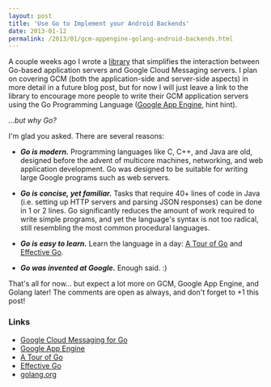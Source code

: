 ```yaml
---
layout: post
title: 'Use Go to Implement your Android Backends'
date: 2013-01-12
permalink: /2013/01/gcm-appengine-golang-android-backends.html
---
```

A couple weeks ago I wrote a <a href="http://github.com/alexjlockwood/gcm">library</a>
that simplifies the interaction between Go-based application servers and Google Cloud
Messaging servers. I plan on covering GCM (both the application-side and server-side
aspects) in more detail in a future blog post, but for now I will just leave a link
to the library to encourage more people to write their GCM application servers using
the Go Programming Language 
(<a href="https://developers.google.com/appengine/docs/go/overview">Google App Engine</a>,
hint hint).

_...but why Go?_

I'm glad you asked. There are several reasons:

<!--more-->

  + <strong><em>Go is modern.</em></strong> Programming languages like C, C++, and Java
    are old, designed before the advent of multicore machines, networking, and web
    application development. Go was designed to be suitable for writing large Google
    programs such as web servers.

  + <strong><em>Go is concise, yet familiar.</em></strong> Tasks that require 40+ lines of code
    in Java (i.e. setting up HTTP servers and parsing JSON responses) can be done in 1 or 2
    lines. Go significantly reduces the amount of work required to write simple programs,
    and yet the language's syntax is not too radical, still resembling the most common
    procedural languages.

  + <strong><em>Go is easy to learn.</em></strong> Learn the language in a day: 
    <a href="http://tour.golang.org">A Tour of Go</a> and 
    <a href="http://golang.org/doc/effective_go.html">Effective Go</a>.

  + <strong><em>Go was invented at Google.</em></strong> Enough said. :)

That's all for now... but expect a lot more on GCM, Google App Engine, and Golang
later! The comments are open as always, and don't forget to +1 this post!

### Links

  + <a href="https://github.com/alexjlockwood/gcm">Google Cloud Messaging for Go</a>
  + <a href="https://developers.google.com/appengine/">Google App Engine</a>
  + <a href="http://tour.golang.org">A Tour of Go</a>
  + <a href="http://golang.org/doc/effective_go.html">Effective Go</a>
  + <a href="http://golang.org">golang.org</a>
